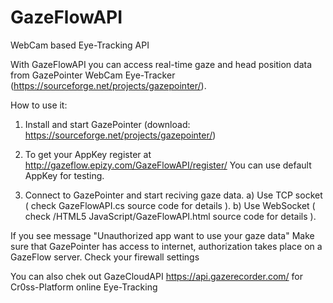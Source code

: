 # GazeFlowAPI
WebCam based Eye-Tracking API


With GazeFlowAPI you can access real-time gaze and head position data from GazePointer WebCam Eye-Tracker (https://sourceforge.net/projects/gazepointer/).



How to use it:

1. Install and start GazePointer (download: https://sourceforge.net/projects/gazepointer/)

2. To get your AppKey register at http://gazeflow.epizy.com/GazeFlowAPI/register/
You can use default AppKey for testing.

3. Connect to GazePointer and start reciving gaze data. 
  a) Use TCP socket ( check GazeFlowAPI.cs source code for details  ).
  b) Use WebSocket ( check /HTML5 JavaScript/GazeFlowAPI.html source code for details ).
  
If you see message  "Unauthorized app want to use your gaze data" Make sure that GazePointer has access to internet, authorization takes place on a GazeFlow server. Check your firewall settings 


You can also chek out GazeCloudAPI https://api.gazerecorder.com/ for Cr0ss-Platform online Eye-Tracking


